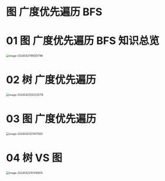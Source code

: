 # 图 广度优先遍历 BFS



# 01 图 广度优先遍历 BFS 知识总览

<img src="https://cvp.oss-cn-shanghai.aliyuncs.com/picgo/202404211950057.png" alt="image-20240421195001798" style="zoom:50%;" />



# 02 树 广度优先遍历

<img src="https://cvp.oss-cn-shanghai.aliyuncs.com/picgo/202404212002857.png" alt="image-20240421200235718" style="zoom:50%;" />



# 03 图 广度优先遍历

<img src="https://cvp.oss-cn-shanghai.aliyuncs.com/picgo/202404212014666.png" alt="image-20240421201417500" style="zoom:50%;" />



# 04 树 VS 图

<img src="https://cvp.oss-cn-shanghai.aliyuncs.com/picgo/202404221011950.png" alt="image-20240422101140814" style="zoom:50%;" />